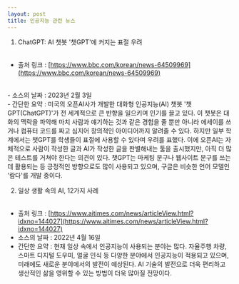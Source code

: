 ```yaml
---
layout: post
title: 인공지능 관련 뉴스
---
```


1. ChatGPT: AI 챗봇 '챗GPT'에 커지는 표절 우려
<br><br>
- 출처 링크 : [https://www.bbc.com/korean/news-64509969](https://www.bbc.com/korean/news-64509969)
<br>
- 소스의 날짜 : 2023년 2월 3일
<br>
- 간단한 요약 : 미국의 오픈AI사가 개발한 대화형 인공지능(AI) 챗봇 '챗GPT(ChatGPT)'가 전 세계적으로 큰 반향을 일으키며 인기를 끌고 있다. 이 챗봇은 대화의 맥락을 파악해 마치 사람과 얘기하는 것과 같은 경험을 줄 뿐만 아니라 에세이를 쓰거나 컴퓨터 코드를 짜고 심지어 창의적인 아이디어까지 알려줄 수 있다. 하지만 일부 학계에서는 챗GPT를 학생들이 표절에 사용할 수 있다며 우려를 표했다. 이에 오픈AI는 자체적으로 사람이 작성한 글과 AI가 작성한 글을 판별해내는 툴을 출시했지만, 아직 더 많은 테스트를 거쳐야 한다는 의견이 있다. 챗GPT는 마케팅 문구나 웹사이트 문구를 쓰는 데 활용되는 등 긍정적인 방향으로도 많이 사용되고 있으며, 구글은 비슷한 언어 모델인 '람다'를 개발 중이다.

2. 일상 생활 속의 AI, 12가지 사례
<br><br>

- 출처 링크 : [https://www.aitimes.com/news/articleView.html?idxno=144027](https://www.aitimes.com/news/articleView.html?idxno=144027)<br>
- 소스의 날짜 : 2022년 4월 16일 <br>
- 간단한 요약 : 현재 일상 속에서 인공지능이 사용되는 분야는 많다. 자율주행 차량, 스마트 디지털 도우미, 얼굴 인식 등 다양한 분야에서 인공지능이 적용되고 있으며, 미래에도 새로운 분야에서의 발전이 예상된다. AI 기술의 발전으로 더욱 편리하고 생산적인 삶을 영위할 수 있는 방법이 더욱 많아질 전망이다.
